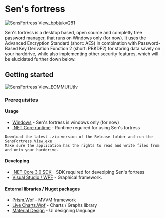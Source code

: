 # Sen's fortress
![SensFortress View_bpbjukvQ81](https://user-images.githubusercontent.com/49918134/74938679-bf98b780-53ee-11ea-9349-dd9f153e179a.jpg)

Sen's fortress is a desktop based, open source and completly free password manager, that runs on Windows only (for now). It uses the Advanced Encryption Standard (short: AES) in combination with Password-Based Key Derivation Function 2 (short: PBKDF2) for storing data savely on your harddrive, while also implementing other security features, which will be elucidated further down below. 

## Getting started
![SensFortress View_EOMMUfUtlv](https://user-images.githubusercontent.com/49918134/74938684-c0c9e480-53ee-11ea-91e0-4b199d202e70.jpg)

### Prerequisites
#### Usage
* [Windows](https://www.microsoft.com/de-de/software-download/) - Sen's fortress is windows only (for now)
* [.NET Core runtime](https://dotnet.microsoft.com/download) - Runtime required for using Sen's fortress

```
Download the latest .zip version of the Release folder and run the SensFortress.View.exe
Make sure the application has the rights to read and write files from and onto your harddrive.
```

#### Developing
* [.NET Core 3.0 SDK](https://dotnet.microsoft.com/download) - SDK required for deveolping Sen's fortress
* [Visual Studio / WPF](https://visualstudio.microsoft.com/de/downloads/) - Graphical framework.

#### External libraries / Nuget packages

* [Prism.Wpf](https://www.nuget.org/packages/Prism.Wpf/) - MVVM framework
* [Live Charts.Wpf](https://www.nuget.org/packages/LiveCharts.Wpf/) - Charts / Graphs library
* [Material Design](https://material.io/resources/) - UI designing language 



